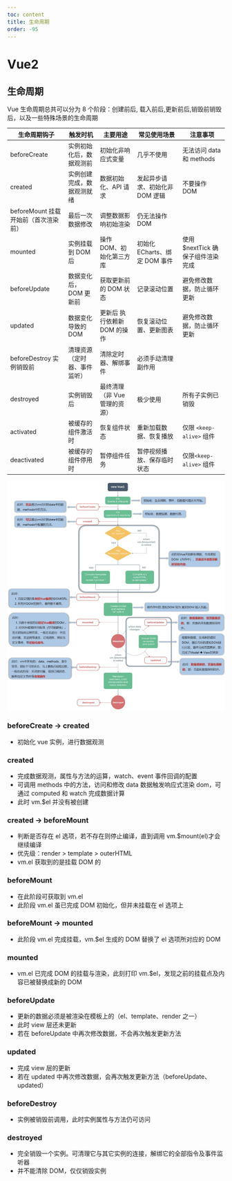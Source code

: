 ```yaml
---
toc: content
title: 生命周期
order: -95
---
```


# Vue2

## 生命周期

Vue 生命周期总共可以分为 8 个阶段：创建前后, 载入前后,更新前后,销毁前销毁后，以及一些特殊场景的生命周期

| 生命周期钩子                         | 触发时机                     | 主要用途                      | 常见使用场景                    | 注意事项                          |
| ------------------------------------ | ---------------------------- | ----------------------------- | ------------------------------- | --------------------------------- |
| beforeCreate                         | 实例初始化后，数据观测前     | 初始化非响应式变量            | 几乎不使用                      | 无法访问 data 和 methods          |
| created                              | 实例创建完成，数据观测就绪   | 数据初始化、API 请求          | 发起异步请求、初始化非 DOM 逻辑 | 不要操作 DOM                      |
| beforeMount 挂载开始前（首次渲染前） | 最后一次数据修改             | 调整数据影响初始渲染          | 仍无法操作 DOM                  |
| mounted                              | 实例挂载到 DOM 后            | 操作 DOM、初始化第三方库      | 初始化 ECharts、绑定 DOM 事件   | 使用 $nextTick 确保子组件渲染完成 |
| beforeUpdate                         | 数据变化后，DOM 更新前       | 获取更新前的 DOM 状态         | 记录滚动位置                    | 避免修改数据，防止循环更新        |
| updated                              | 数据变化导致的 DOM           | 更新后 执行依赖新 DOM 的操作  | 恢复滚动位置、更新图表          | 避免修改数据，防止循环更新        |
| beforeDestroy 实例销毁前             | 清理资源（定时器、事件监听） | 清除定时器、解绑事件          | 必须手动清理副作用              |
| destroyed                            | 实例销毁后                   | 最终清理（非 Vue 管理的资源） | 极少使用                        | 所有子实例已销毁                  |
| activated                            | 被缓存的组件激活时           | 恢复组件状态                  | 重新加载数据、恢复播放          | 仅限 `<keep-alive>` 组件          |
| deactivated                          | 被缓存的组件停用时           | 暂停组件任务                  | 暂停视频播放、保存临时状态      | 仅限`<keep-alive>` 组件           |

![](/images/vue2/image2.jpg)

### beforeCreate -> created

- 初始化 vue 实例，进行数据观测

### created

- 完成数据观测，属性与方法的运算，watch、event 事件回调的配置
- 可调用 methods 中的方法，访问和修改 data 数据触发响应式渲染 dom，可通过 computed 和 watch 完成数据计算
- 此时 vm.$el 并没有被创建

### created -> beforeMount

- 判断是否存在 el 选项，若不存在则停止编译，直到调用 vm.$mount(el)才会继续编译
- 优先级：render > template > outerHTML
- vm.el 获取到的是挂载 DOM 的

### beforeMount

- 在此阶段可获取到 vm.el
- 此阶段 vm.el 虽已完成 DOM 初始化，但并未挂载在 el 选项上

### beforeMount -> mounted

- 此阶段 vm.el 完成挂载，vm.$el 生成的 DOM 替换了 el 选项所对应的 DOM

### mounted

- vm.el 已完成 DOM 的挂载与渲染，此刻打印 vm.$el，发现之前的挂载点及内容已被替换成新的 DOM

### beforeUpdate

- 更新的数据必须是被渲染在模板上的（el、template、render 之一）
- 此时 view 层还未更新
- 若在 beforeUpdate 中再次修改数据，不会再次触发更新方法

### updated

- 完成 view 层的更新
- 若在 updated 中再次修改数据，会再次触发更新方法（beforeUpdate、updated）

### beforeDestroy

- 实例被销毁前调用，此时实例属性与方法仍可访问

### destroyed

- 完全销毁一个实例。可清理它与其它实例的连接，解绑它的全部指令及事件监听器
- 并不能清除 DOM，仅仅销毁实例
